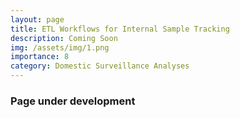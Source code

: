 ```yaml
---
layout: page
title: ETL Workflows for Internal Sample Tracking
description: Coming Soon
img: /assets/img/1.png
importance: 8
category: Domestic Surveillance Analyses
---
```


### Page under development
